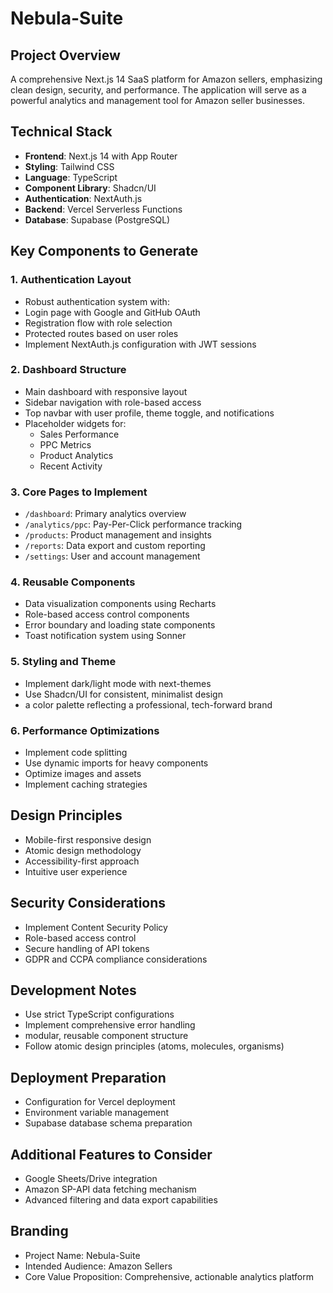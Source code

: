 # Nebula-Suite

## Project Overview
 A comprehensive Next.js 14 SaaS platform for Amazon sellers, emphasizing clean design, security, and performance. The application will serve as a powerful analytics and management tool for Amazon seller businesses.

## Technical Stack
- **Frontend**: Next.js 14 with App Router
- **Styling**: Tailwind CSS
- **Language**: TypeScript
- **Component Library**: Shadcn/UI
- **Authentication**: NextAuth.js
- **Backend**: Vercel Serverless Functions
- **Database**: Supabase (PostgreSQL)

## Key Components to Generate

### 1. Authentication Layout
  - Robust authentication system with:
  - Login page with Google and GitHub OAuth
  - Registration flow with role selection
  - Protected routes based on user roles
- Implement NextAuth.js configuration with JWT sessions

### 2. Dashboard Structure
- Main dashboard with responsive layout
- Sidebar navigation with role-based access
- Top navbar with user profile, theme toggle, and notifications
- Placeholder widgets for:
  - Sales Performance
  - PPC Metrics
  - Product Analytics
  - Recent Activity

### 3. Core Pages to Implement
- `/dashboard`: Primary analytics overview
- `/analytics/ppc`: Pay-Per-Click performance tracking
- `/products`: Product management and insights
- `/reports`: Data export and custom reporting
- `/settings`: User and account management

### 4. Reusable Components
- Data visualization components using Recharts
- Role-based access control components
- Error boundary and loading state components
- Toast notification system using Sonner

### 5. Styling and Theme
- Implement dark/light mode with next-themes
- Use Shadcn/UI for consistent, minimalist design
-  a color palette reflecting a professional, tech-forward brand

### 6. Performance Optimizations
- Implement code splitting
- Use dynamic imports for heavy components
- Optimize images and assets
- Implement caching strategies

## Design Principles
- Mobile-first responsive design
- Atomic design methodology
- Accessibility-first approach
- Intuitive user experience

## Security Considerations
- Implement Content Security Policy
- Role-based access control
- Secure handling of API tokens
- GDPR and CCPA compliance considerations

## Development Notes
- Use strict TypeScript configurations
- Implement comprehensive error handling
-  modular, reusable component structure
- Follow atomic design principles (atoms, molecules, organisms)

## Deployment Preparation
- Configuration for Vercel deployment
- Environment variable management
- Supabase database schema preparation

## Additional Features to Consider
- Google Sheets/Drive integration
- Amazon SP-API data fetching mechanism
- Advanced filtering and data export capabilities

## Branding
- Project Name: Nebula-Suite
- Intended Audience: Amazon Sellers
- Core Value Proposition: Comprehensive, actionable analytics platform

